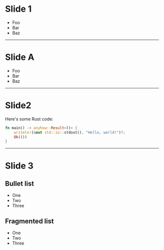 <!--
theme: default
paginate: true
backgroundColor: aqua
-->


# Slide 1

* Foo
* Bar
* Baz

---

# Slide A

- Foo
- Bar
- Baz

---

# Slide2

Here's some Rust code:

```rust
fn main() -> anyhow::Result<()> {
    writeln!(&mut std::io::stdout(), "Hello, world!")?;
    Ok(())
}
```

---

# Slide 3

<section id="1">
  <h1>Bullet list</h1>
  <ul>
    <li>One</li>
    <li>Two</li>
    <li>Three</li>
  </ul>
</section>
<section id="2" data-marpit-fragments="3">
  <h1>Fragmented list</h1>
  <ul>
    <li data-marpit-fragment="1">One</li>
    <li data-marpit-fragment="2">Two</li>
    <li data-marpit-fragment="3">Three</li>
  </ul>
</section>
